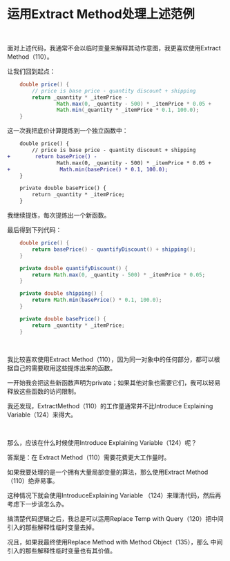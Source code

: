 # 运用Extract Method处理上述范例

<br>

面对上述代码，我通常不会以临时变量来解释其动作意图，我更喜欢使用Extract Method（110）。

让我们回到起点：

```java
    double price() {
        // price is base price - quantity discount + shipping
        return _quantity * _itemPrice -
                Math.max(0, _quantity - 500) * _itemPrice * 0.05 +
                Math.min(_quantity * _itemPrice * 0.1, 100.0);
    }
```

这一次我把底价计算提炼到一个独立函数中：

```diff
    double price() {
        // price is base price - quantity discount + shipping
+        return basePrice() -
                Math.max(0, _quantity - 500) * _itemPrice * 0.05 +
+                Math.min(basePrice() * 0.1, 100.0);
    }

    private double basePrice() {
        return _quantity * _itemPrice;
    }
```

我继续提炼，每次提炼出一个新函数。

最后得到下列代码：

```java
    double price() {
        return basePrice() - quantifyDiscount() + shipping();
    }

    private double quantifyDiscount() {
        return Math.max(0, _quantity - 500) * _itemPrice * 0.05;
    }

    private double shipping() {
        return Math.min(basePrice() * 0.1, 100.0);
    }

    private double basePrice() {
        return _quantity * _itemPrice;
    }
```



<br>

我比较喜欢使用Extract Method（110），因为同一对象中的任何部分，都可以根据自己的需要取用这些提炼出来的函数。

一开始我会把这些新函数声明为private；如果其他对象也需要它们，我可以轻易释放这些函数的访问限制。

我还发现，ExtractMethod（110）的工作量通常并不比Introduce Explaining Variable（124）来得大。

<br>

那么，应该在什么时候使用Introduce Explaining Variable（124）呢？

答案是：在 Extract Method（110）需要花费更大工作量时。

如果我要处理的是一个拥有大量局部变量的算法，那么使用Extract Method（110）绝非易事。

这种情况下就会使用IntroduceExplaining Variable （124）来理清代码，然后再考虑下一步该怎么办。

搞清楚代码逻辑之后，我总是可以运用Replace Temp with Query（120）把中间引入的那些解释性临时变量去掉。

况且，如果我最终使用Replace Method with Method Object（135），那么 中间引入的那些解释性临时变量也有其价值。

<br>

